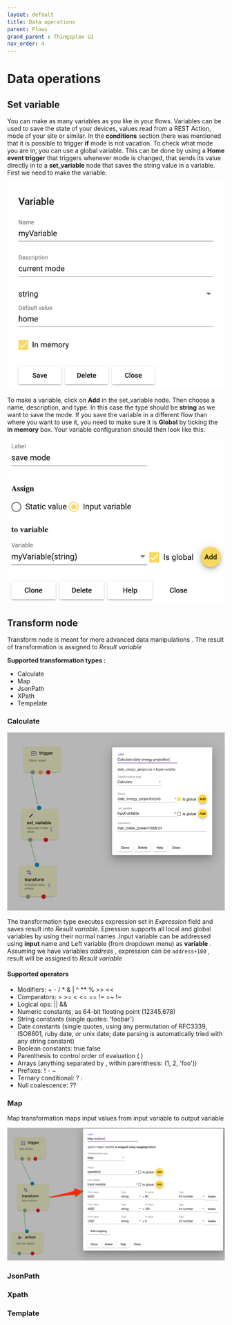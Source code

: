 ```yaml
---
layout: default
title: Data operations
parent: Flows
grand_parent : Thingsplex UI
nav_order: 4
---
```


# Data operations

## Set variable

You can make as many variables as you like in your flows. Variables can be used to save the state of your devices, values read from a REST Action, mode of your site or similar. In the **conditions** section there was mentioned that it is possible to trigger **if** mode is not vacation. To check what mode you are in, you can use a global variable. This can be done by using a **Home event trigger** that triggers whenever mode is changed, that sends its value directly in to a **set_variable** node that saves the string value in a variable. First we need to make the variable. 

![Variables](img/variables.png)

To make a variable, click on **Add** in the set_variable node. Then choose a name, description, and type. In this case the type should be **string** as we want to save the mode. If you save the variable in a different flow than where you want to use it, you need to make sure it is **Global** by ticking the **in memory** box. Your variable configuration should then look like this:

![Set variables](img/set-variables.png)


## Transform node

Transform node is meant for more advanced data manipulations .
The result of transformation is assigned to *Result variable*

**Supported transformation types :** 
* Calculate 
* Map 
* JsonPath 
* XPath
* Tempelate 

### Calculate

![Calculate](img/node-transform-calc.png)

The transformation type executes expression set in *Expression* field and saves result into *Result variable*.
Epression supports all local and global variables by using their normal names .Input variable can be addressed using **input** name and Left variable (from dropdown menu) as **variable** .
Assuming we have variables *address* , expression can be `address+100` , result will be assigned to *Result variable*

#### Supported operators 

- Modifiers: + - / * & | ^ ** % >> <<
- Comparators: > >= < <= == != =~ !~
- Logical ops: || &&
- Numeric constants, as 64-bit floating point (12345.678)
- String constants (single quotes: 'foobar')
- Date constants (single quotes, using any permutation of RFC3339, ISO8601, ruby date, or unix date; date parsing is automatically tried with any string constant)
- Boolean constants: true false
- Parenthesis to control order of evaluation ( )
- Arrays (anything separated by , within parenthesis: (1, 2, 'foo'))
- Prefixes: ! - ~
- Ternary conditional: ? :
- Null coalescence: ??

### Map

Map transformation maps input values from input variable to output variable

![Map](img/node-transform-map.png)


### JsonPath


### Xpath

### Template